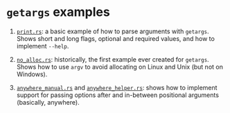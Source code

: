 # `getargs` examples

1. [`print.rs`](./print.rs): a basic example of how to parse arguments
   with `getargs`. Shows short and long flags, optional and required
   values, and how to implement `--help`.

2. [`no_alloc.rs`](./no_alloc.rs): historically, the first example ever
   created for `getargs`. Shows how to use `argv` to avoid allocating
   on Linux and Unix (but not on Windows).

3. [`anywhere_manual.rs`](./anywhere_manual.rs) and
   [`anywhere_helper.rs`](./anywhere): shows how to implement
   support for passing options after and in-between positional arguments
   (basically, anywhere).
